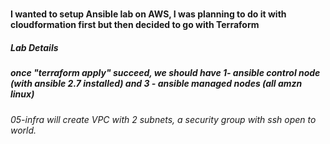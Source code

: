 #
#### I wanted to setup Ansible lab on AWS, I was planning to do it with cloudformation first but then decided to go with Terraform
##### Lab Details

##### once "terraform apply" succeed, we should have 1- ansible control node (with ansible 2.7 installed) and 3 - ansible managed nodes (all amzn linux)

###### 05-infra will create VPC with 2 subnets, a security group with ssh open to world.
